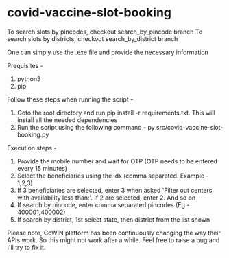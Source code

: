 # covid-vaccine-slot-booking

To search slots by pincodes, checkout search_by_pincode branch
To search slots by districts, checkout search_by_district branch

One can simply use the .exe file and provide the necessary information

Prequisites - 
1. python3
2. pip


Follow these steps when running the script - 
1. Goto the root directory and run pip install -r requirements.txt. This will install all the needed dependencies
2. Run the script using the following command - 
   py src/covid-vaccine-slot-booking.py
   
Execution steps - 
1. Provide the mobile number and wait for OTP (OTP needs to be entered every 15 minutes)
2. Select the beneficiaries using the idx (comma separated. Example - 1,2,3)
3. If 3 beneficiaries are selected, enter 3 when asked 'Filter out centers with availability less than:'. If 2 are selected, enter 2. And so on
4. If search by pincode, enter comma separated pincodes (Eg - 400001,400002)
5. If search by district, 1st select state, then district from the list shown

Please note, CoWIN platform has been continuously changing the way their APIs work. So this might not work after a while. Feel free to raise a bug and I'll try to fix it. 
